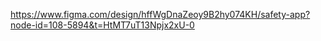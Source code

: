 https://www.figma.com/design/hffWgDnaZeoy9B2hy074KH/safety-app?node-id=108-5894&t=HtMT7uT13Npjx2xU-0

